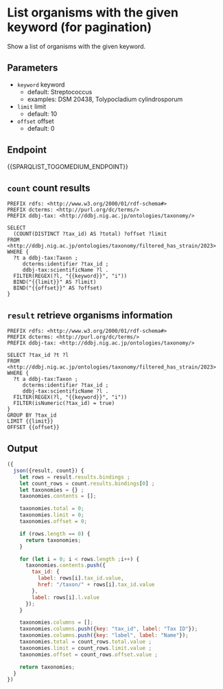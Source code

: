 
# List organisms with the given keyword (for pagination)

Show a list of organisms with the given keyword.

## Parameters

* `keyword` keyword
  * default: Streptococcus
  * examples: DSM 20438, Tolypocladium cylindrosporum
* `limit` limit
  * default: 10
* `offset` offset
  * default: 0

## Endpoint

{{SPARQLIST_TOGOMEDIUM_ENDPOINT}}

## `count` count results

```sparql
PREFIX rdfs: <http://www.w3.org/2000/01/rdf-schema#>
PREFIX dcterms: <http://purl.org/dc/terms/>
PREFIX ddbj-tax: <http://ddbj.nig.ac.jp/ontologies/taxonomy/>

SELECT
  (COUNT(DISTINCT ?tax_id) AS ?total) ?offset ?limit
FROM <http://ddbj.nig.ac.jp/ontologies/taxonomy/filtered_has_strain/2023> 
WHERE {
  ?t a ddbj-tax:Taxon ;
     dcterms:identifier ?tax_id ;
     ddbj-tax:scientificName ?l .
  FILTER(REGEX(?l, "{{keyword}}", "i"))
  BIND("{{limit}}" AS ?limit)
  BIND("{{offset}}" AS ?offset)
}
```

## `result` retrieve organisms information

```sparql
PREFIX rdfs: <http://www.w3.org/2000/01/rdf-schema#>
PREFIX dcterms: <http://purl.org/dc/terms/>
PREFIX ddbj-tax: <http://ddbj.nig.ac.jp/ontologies/taxonomy/>

SELECT ?tax_id ?t ?l
FROM <http://ddbj.nig.ac.jp/ontologies/taxonomy/filtered_has_strain/2023> 
WHERE {
  ?t a ddbj-tax:Taxon ;
     dcterms:identifier ?tax_id ;
     ddbj-tax:scientificName ?l .
  FILTER(REGEX(?l, "{{keyword}}", "i"))
  FILTER(isNumeric(?tax_id) = true)
}
GROUP BY ?tax_id
LIMIT {{limit}}
OFFSET {{offset}}
```

## Output

```javascript
({
  json({result, count}) {
    let rows = result.results.bindings ;
    let count_rows = count.results.bindings[0] ;
    let taxonomies = {} ;
    taxonomies.contents = [];

    taxonomies.total = 0;
    taxonomies.limit = 0;
    taxonomies.offset = 0;

    if (rows.length == 0) {
      return taxonomies;
    }

    for (let i = 0; i < rows.length ;i++) {
      taxonomies.contents.push({
        tax_id: {
          label: rows[i].tax_id.value,
          href: "/taxon/" + rows[i].tax_id.value
        },
        label: rows[i].l.value
      });
    }

    taxonomies.columns = [];
    taxonomies.columns.push({key: "tax_id", label: "Tax ID"});
    taxonomies.columns.push({key: "label", label: "Name"});
    taxonomies.total = count_rows.total.value ;
    taxonomies.limit = count_rows.limit.value ;
    taxonomies.offset = count_rows.offset.value ;

    return taxonomies;
  }
})
```